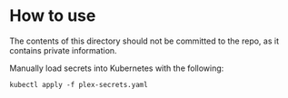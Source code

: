 # How to use
The contents of this directory should not be committed to the repo, as it contains private information.

Manually load secrets into Kubernetes with the following:

```kubectl apply -f plex-secrets.yaml```
